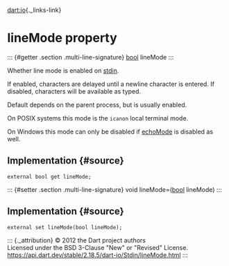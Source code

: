 [dart:io](../../dart-io/dart-io-library){._links-link}

lineMode property
=================

::: {#getter .section .multi-line-signature}
[bool](../../dart-core/bool-class) lineMode
:::

Whether line mode is enabled on [stdin](../stdin).

If enabled, characters are delayed until a newline character is entered.
If disabled, characters will be available as typed.

Default depends on the parent process, but is usually enabled.

On POSIX systems this mode is the `icanon` local terminal mode.

On Windows this mode can only be disabled if [echoMode](echomode) is
disabled as well.

Implementation {#source}
--------------

``` {.language-dart data-language="dart"}
external bool get lineMode;
```

::: {#setter .section .multi-line-signature}
void lineMode=([bool](../../dart-core/bool-class) lineMode)
:::

Implementation {#source}
--------------

``` {.language-dart data-language="dart"}
external set lineMode(bool lineMode);
```

::: {._attribution}
© 2012 the Dart project authors\
Licensed under the BSD 3-Clause \"New\" or \"Revised\" License.\
<https://api.dart.dev/stable/2.18.5/dart-io/Stdin/lineMode.html>
:::
